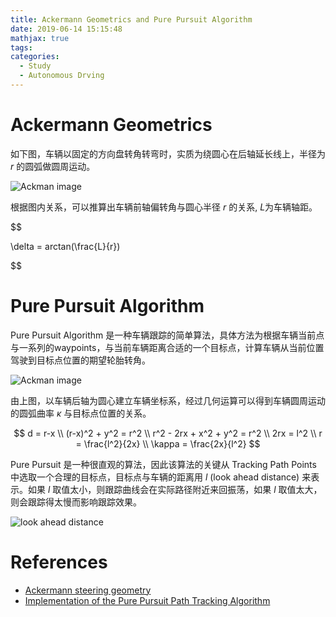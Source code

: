 ```yaml
---
title: Ackermann Geometrics and Pure Pursuit Algorithm
date: 2019-06-14 15:15:48
mathjax: true
tags: 
categories: 
  - Study
  - Autonomous Drving
---
```


# Ackermann Geometrics

如下图，车辆以固定的方向盘转角转弯时，实质为绕圆心在后轴延长线上，半径为 $r$ 的圆弧做圆周运动。

<img src="https://i.imgur.com/V86UOKj.png" title="Ackman image"/>

根据图内关系，可以推算出车辆前轴偏转角与圆心半径 $r$ 的关系, $L$为车辆轴距。

$$

\delta = arctan(\frac{L}{r})

$$

# Pure Pursuit Algorithm

Pure Pursuit Algorithm 是一种车辆跟踪的简单算法，具体方法为根据车辆当前点与一系列的waypoints，与当前车辆距离合适的一个目标点，计算车辆从当前位置驾驶到目标点位置的期望轮胎转角。


<img src="https://i.imgur.com/V86UOKj.png" title="Ackman image"/>


由上图，以车辆后轴为圆心建立车辆坐标系，经过几何运算可以得到车辆圆周运动的圆弧曲率 $\kappa$ 与目标点位置的关系。

$$
d = r-x \\
(r-x)^2 + y^2 = r^2 \\
r^2 - 2rx + x^2 + y^2 = r^2 \\
2rx = l^2 \\
r = \frac{l^2}{2x} \\
\kappa = \frac{2x}{l^2}
$$

Pure Pursuit 是一种很直观的算法，因此该算法的关键从 Tracking Path Points 中选取一个合理的目标点，目标点与车辆的距离用 $l$ (look ahead distance) 来表示。如果 $l$ 取值太小，则跟踪曲线会在实际路径附近来回振荡，如果 $l$ 取值太大，则会跟踪得太慢而影响跟踪效果。


<img src="https://i.imgur.com/th59YZi.png" title="look ahead distance"/>

# References

- [Ackermann steering geometry](https://en.wikipedia.org/wiki/Ackermann_steering_geometry)
- [Implementation of the Pure Pursuit Path Tracking Algorithm](https://www.ri.cmu.edu/pub_files/pub3/coulter_r_craig_1992_1/coulter_r_craig_1992_1.pdf)